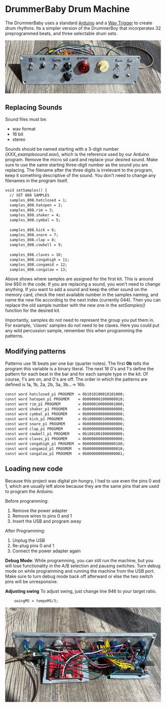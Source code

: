# DrummerBaby Drum Machine

The DrummerBaby uses a standard [Arduino](https://store.arduino.cc/products/arduino-uno-rev3s) and a [Wav Trigger](https://robertsonics.com/wav-trigger/) to create drum rhythms. Its a simpler version of the DrummerBoy that incorperates 32 preprogrammed beats, and three selectable drum sets.

![your-pic-caption-name](front.jpg)

## Replacing Sounds
Sound files must be:
- wav format
- 16 bit
- stereo

Sounds should be named starting with a 3-digit number (*XXX_examplesound.wav*), which is the reference used by our Arduino program. Remove the micro sd card and replace your desired sound. Make sure to use the same starting three-digit number as the sound you are replacing. The filename after the three digits is irrelevant to the program, keep it something descriptive of the sound. You don't need to change any filenames in the program itself.

```
void setSamples() {
  // SET 808 SAMPLES
  samples_808.hatclosed = 1;
  samples_808.hatopen = 2;
  samples_808.rim = 3;
  samples_808.shaker = 4;
  samples_808.cymbal = 5;

  samples_808.kick = 6;
  samples_808.snare = 7;
  samples_808.clap = 8;
  samples_808.cowbell = 9;

  samples_808.claves = 10;
  samples_808.congahigh = 11;
  samples_808.congamid = 12;
  samples_808.congalow = 13;
```
Above shows where samples are assigned for the first kit. This is around line 650 in the code. If you are replacing a sound, you won't need to change anything. If you want to add a sound and keep the other sound on the memory card, check the next available number in the samples naming, and name the new file according to the next index (currently 044). Then you can replace the old sample number with the new one in the *setSamples()* function for the desired kit. 

Importantly, samples do not need to represent the group you put them in. For example, 'claves' samples do not need to be claves. Here you could put any wild percussion sample, remember this when programming the patterns.

## Modifying patterns
Patterns use 16 beats per one bar (quarter notes). The first **0b** tells the program this variable is a binary literal. The next 16 0's and 1's define the pattern for each beat in the bar and for each sample type in the kit. Of course, 1's are on, and 0's are off. The order in which the patterns are defined is 1a, 1b, 2a, 2b, 3a, 3b...-> 16b.

```
const word hatclosed_p1 PROGMEM  = 0b1010100010101000;
const word hatopen_p1 PROGMEM    = 0b0000001000000010;
const word rim_p1 PROGMEM        = 0b0000100000001000;
const word shaker_p1 PROGMEM     = 0b0000000000000000;
const word cymbal_p1 PROGMEM     = 0b0000000000000000;
const word kick_p1 PROGMEM       = 0b1000000100000000;
const word snare_p1 PROGMEM      = 0b0000000000000000;
const word clap_p1 PROGMEM       = 0b0000000000000000;
const word cowbell_p1 PROGMEM    = 0b1001001000000000;
const word claves_p1 PROGMEM     = 0b0000000000000000;
const word congahigh_p1 PROGMEM  = 0b0000000000000100;
const word congamid_p1 PROGMEM   = 0b0000000000000010;
const word congalow_p1 PROGMEM   = 0b0000000000000001;
```

## Loading new code

Because this project was digital pin hungry, I had to use even the pins 0 and 1, which are usually left alone because they are the same pins that are used to program the Arduino. 

Before programming:
1. Remove the power adapter
2. Remove wires to pins 0 and 1
3. Insert the USB and program away

After Programming:
1. Unplug the USB
2. Re-plug pins 0 and 1
3. Connect the power adapter again

 **Debug Mode**: While programming, you can still run the machine, but you will lose functionality in the A/B selection and pausing switches. Turn debug mode on while programming and running the machine from the USB port. Make sure to turn debug mode back off afterward or else the two switch pins will be unresponsive. 

 **Adjusting swing**
 To adjust swing, just change line 946 to your target ratio.
 ```
     swingMS = tempoMS/3;
```

![your-pic-caption-name](back.jpg)